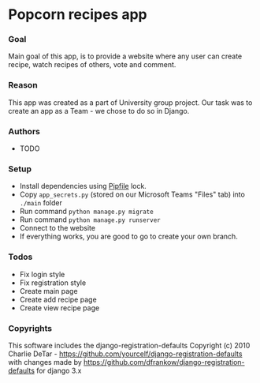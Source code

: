 # Popcorn recipes app

### Goal
Main goal of this app, is to provide a website where any user can create recipe, watch recipes of others, vote and comment.

### Reason
This app was created as a part of University group project.
Our task was to create an app as a Team - we chose to do so in Django.

### Authors
  - TODO

### Setup
  - Install dependencies using [Pipfile](https://pipenv-fork.readthedocs.io/en/latest/basics.html "Pipfile basics") lock.
  - Copy `app_secrets.py` (stored on our Microsoft Teams "Files" tab) into `./main` folder
  - Run command `python manage.py migrate`
  - Run command `python manage.py runserver`
  - Connect to the website
  - If everything works, you are good to go to create your own branch.

### Todos
  - Fix login style
  - Fix registration style
  - Create main page
  - Create add recipe page
  - Create view recipe page

### Copyrights
This software includes the django-registration-defaults Copyright (c) 2010 Charlie DeTar - https://github.com/yourcelf/django-registration-defaults
with changes made by https://github.com/dfrankow/django-registration-defaults for django 3.x